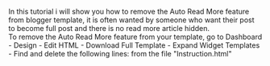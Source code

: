 In this tutorial i will show you how to remove the Auto Read More feature from blogger template, 
it is often wanted by someone who want their post to become full post and there is no read more article hidden.  
To remove the Auto Read More feature from your template, 
go to Dashboard - Design - Edit HTML - Download Full Template - Expand Widget Templates -  Find and delete the following 
lines: from the file "Instruction.html"
